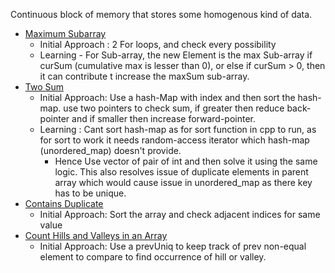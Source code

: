 Continuous block of memory that stores some homogenous kind of data.

- [Maximum Subarray](https://leetcode.com/problems/maximum-subarray/)
	- Initial Approach : 2 For loops, and check every possibility
	- Learning - For Sub-array, the new Element is the max Sub-array if curSum (cumulative max is lesser than 0), or else if curSum > 0, then it can contribute t increase the maxSum sub-array.
- [Two Sum](https://leetcode.com/problems/two-sum/)
	- Initial Approach: Use a hash-Map with index and then sort the hash-map. use two pointers to check sum, if greater then reduce back-pointer and if smaller then increase forward-pointer.
	- Learning : Cant sort hash-map as for sort function in cpp to run, as for sort to work it needs random-access iterator which hash-map (unordered_map) doesn't provide.
		- Hence Use vector of pair of int and then solve it using the same logic. This also resolves issue of duplicate elements in parent array which would cause issue in unordered_map as there key has to be unique.
- [Contains Duplicate](https://leetcode.com/problems/contains-duplicate/)
	- Initial Approach: Sort the array and check adjacent indices for same value
- [Count Hills and Valleys in an Array](https://leetcode.com/problems/count-hills-and-valleys-in-an-array/)
	- Initial Approach: Use a prevUniq to keep track of prev non-equal element to compare to find occurrence of hill or valley.
